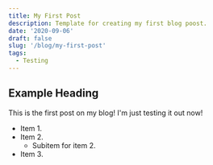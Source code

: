 ```yaml
---
title: My First Post
description: Template for creating my first blog poost.
date: '2020-09-06'
draft: false
slug: '/blog/my-first-post'
tags:
  - Testing
---
```


## Example Heading

This is the first post on my blog! I'm just testing it out now!

- Item 1.
- Item 2.
  - Subitem for item 2.
- Item 3.
